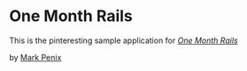 # One Month Rails

This is the pinteresting sample application for
[*One Month Rails*](http://onemonthrails.com)

by [Mark Penix](http://markpenix.com)